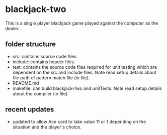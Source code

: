 # blackjack-two
This is a single player blackjack game played against the computer as the dealer.
## folder structure
- src: contains source code files.
- include: contains header files.
- test: contains the source code files required for unit testing which are dependent on the src and include files. Note read setup details about file path of pattern match file (in file).
- README.md
- makefile: can build blackjack-two and unitTests. Note read setup details about the compiler (in file).

## recent updates
- updated to allow Ace card to take value 11 or 1 depending on the situation and the player's choice.
